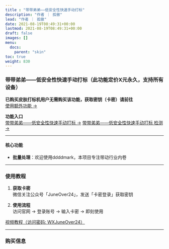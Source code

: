 ```yaml
---
title : "带带弟弟——低安全性快速手动打标"
description: "作者 ｜ 孤傲"
lead: "作者 ｜ 孤傲"
date: 2021-08-19T08:49:31+00:00
lastmod: 2021-08-19T08:49:31+00:00
draft: false
images: []
menu:
  docs:
    parent: "skin"
toc: true
weight: 830
---
```


### 带带弟弟——低安全性快速手动打标（此功能定价X元永久，支持所有设备）

**已购买皮肤打标机用户无需购买该功能，获取密钥（卡密）请前往**  
[使用额外功能 →](/docs/mark_user/general/useextraservice/)

**功能入口**  
[带带弟弟——低安全性快速手动打标 →](/docs/extra_service/skin/FastMark/)
[带带弟弟——低安全性快速手动打标 检测 →](/docs/extra_service/skin/FastMark/check)

---

#### 核心功能

- **批量处理**：欢迎使用ddddmark，本项目专注带动行业内卷

---

### 使用教程

1. **获取卡密**  
   微信关注公众号「JuneOver24」，发送「卡密登录」获取密钥

2. **使用流程**  
   访问官网 → 登录账号 → 输入卡密 → 即刻使用

[视频教程（访问密码: WXJuneOver24）](https://url69.ctfile.com/d/22031369-65046580-3246ae?p=WXJuneOver24)

---

### 购买信息
